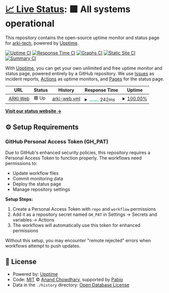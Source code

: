 # [📈 Live Status](https://arki-tech.github.io/arki-uptime): <!--live status--> **🟩 All systems operational**

This repository contains the open-source uptime monitor and status page for [arki-tech](https://arki-tech.github.io/arki-uptime), powered by [Upptime](https://github.com/upptime/upptime).

[![Uptime CI](https://github.com/arki-tech/arki-uptime/workflows/Uptime%20CI/badge.svg)](https://github.com/arki-tech/arki-uptime/actions?query=workflow%3A%22Uptime+CI%22)
[![Response Time CI](https://github.com/arki-tech/arki-uptime/workflows/Response%20Time%20CI/badge.svg)](https://github.com/arki-tech/arki-uptime/actions?query=workflow%3A%22Response+Time+CI%22)
[![Graphs CI](https://github.com/arki-tech/arki-uptime/workflows/Graphs%20CI/badge.svg)](https://github.com/arki-tech/arki-uptime/actions?query=workflow%3A%22Graphs+CI%22)
[![Static Site CI](https://github.com/arki-tech/arki-uptime/workflows/Static%20Site%20CI/badge.svg)](https://github.com/arki-tech/arki-uptime/actions?query=workflow%3A%22Static+Site+CI%22)
[![Summary CI](https://github.com/arki-tech/arki-uptime/workflows/Summary%20CI/badge.svg)](https://github.com/arki-tech/arki-uptime/actions?query=workflow%3A%22Summary+CI%22)

With [Upptime](https://upptime.js.org), you can get your own unlimited and free uptime monitor and status page, powered entirely by a GitHub repository. We use [Issues](https://github.com/arki-tech/arki-uptime/issues) as incident reports, [Actions](https://github.com/arki-tech/arki-uptime/actions) as uptime monitors, and [Pages](https://arki-tech.github.io/arki-uptime) for the status page.

<!--start: status pages-->
<!-- This summary is generated by Upptime (https://github.com/upptime/upptime) -->
<!-- Do not edit this manually, your changes will be overwritten -->
<!-- prettier-ignore -->
| URL | Status | History | Response Time | Uptime |
| --- | ------ | ------- | ------------- | ------ |
| <img alt="" src="https://icons.duckduckgo.com/ip3/api.getarki.com.ico" height="13"> [ARKI Web](https://api.getarki.com/v1/heartbeat) | 🟩 Up | [arki-web.yml](https://github.com/arki-tech/arki-uptime/commits/HEAD/history/arki-web.yml) | <details><summary><img alt="Response time graph" src="./graphs/arki-web/response-time-week.png" height="20"> 242ms</summary><br><a href="https://status.getarki.com/history/arki-web"><img alt="Response time 233" src="https://img.shields.io/endpoint?url=https%3A%2F%2Fraw.githubusercontent.com%2Farki-tech%2Farki-uptime%2FHEAD%2Fapi%2Farki-web%2Fresponse-time.json"></a><br><a href="https://status.getarki.com/history/arki-web"><img alt="24-hour response time 227" src="https://img.shields.io/endpoint?url=https%3A%2F%2Fraw.githubusercontent.com%2Farki-tech%2Farki-uptime%2FHEAD%2Fapi%2Farki-web%2Fresponse-time-day.json"></a><br><a href="https://status.getarki.com/history/arki-web"><img alt="7-day response time 242" src="https://img.shields.io/endpoint?url=https%3A%2F%2Fraw.githubusercontent.com%2Farki-tech%2Farki-uptime%2FHEAD%2Fapi%2Farki-web%2Fresponse-time-week.json"></a><br><a href="https://status.getarki.com/history/arki-web"><img alt="30-day response time 230" src="https://img.shields.io/endpoint?url=https%3A%2F%2Fraw.githubusercontent.com%2Farki-tech%2Farki-uptime%2FHEAD%2Fapi%2Farki-web%2Fresponse-time-month.json"></a><br><a href="https://status.getarki.com/history/arki-web"><img alt="1-year response time 233" src="https://img.shields.io/endpoint?url=https%3A%2F%2Fraw.githubusercontent.com%2Farki-tech%2Farki-uptime%2FHEAD%2Fapi%2Farki-web%2Fresponse-time-year.json"></a></details> | <details><summary><a href="https://status.getarki.com/history/arki-web">100.00%</a></summary><a href="https://status.getarki.com/history/arki-web"><img alt="All-time uptime 100.00%" src="https://img.shields.io/endpoint?url=https%3A%2F%2Fraw.githubusercontent.com%2Farki-tech%2Farki-uptime%2FHEAD%2Fapi%2Farki-web%2Fuptime.json"></a><br><a href="https://status.getarki.com/history/arki-web"><img alt="24-hour uptime 100.00%" src="https://img.shields.io/endpoint?url=https%3A%2F%2Fraw.githubusercontent.com%2Farki-tech%2Farki-uptime%2FHEAD%2Fapi%2Farki-web%2Fuptime-day.json"></a><br><a href="https://status.getarki.com/history/arki-web"><img alt="7-day uptime 100.00%" src="https://img.shields.io/endpoint?url=https%3A%2F%2Fraw.githubusercontent.com%2Farki-tech%2Farki-uptime%2FHEAD%2Fapi%2Farki-web%2Fuptime-week.json"></a><br><a href="https://status.getarki.com/history/arki-web"><img alt="30-day uptime 100.00%" src="https://img.shields.io/endpoint?url=https%3A%2F%2Fraw.githubusercontent.com%2Farki-tech%2Farki-uptime%2FHEAD%2Fapi%2Farki-web%2Fuptime-month.json"></a><br><a href="https://status.getarki.com/history/arki-web"><img alt="1-year uptime 100.00%" src="https://img.shields.io/endpoint?url=https%3A%2F%2Fraw.githubusercontent.com%2Farki-tech%2Farki-uptime%2FHEAD%2Fapi%2Farki-web%2Fuptime-year.json"></a></details>

<!--end: status pages-->

[**Visit our status website →**](https://arki-tech.github.io/arki-uptime)

## ⚙️ Setup Requirements

### GitHub Personal Access Token (GH_PAT)

Due to GitHub's enhanced security policies, this repository requires a Personal Access Token to function properly. The workflows need permissions to:

- Update workflow files
- Commit monitoring data
- Deploy the status page
- Manage repository settings

**Setup Steps:**

1. Create a Personal Access Token with `repo` and `workflow` permissions
2. Add it as a repository secret named `GH_PAT` in Settings → Secrets and variables → Actions
3. The workflows will automatically use this token for enhanced permissions

Without this setup, you may encounter "remote rejected" errors when workflows attempt to push updates.

## 📄 License

- Powered by: [Upptime](https://github.com/upptime/upptime)
- Code: [MIT](./LICENSE) © [Anand Chowdhary](https://anandchowdhary.com), supported by [Pabio](https://pabio.com)
- Data in the `./history` directory: [Open Database License](https://opendatacommons.org/licenses/odbl/1-0/)
